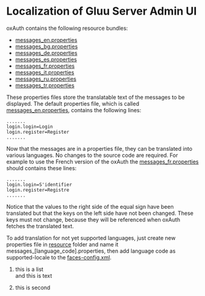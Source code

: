 # Localization of Gluu Server Admin UI

oxAuth contains the following resource bundles: 

- [messages_en.properties](https://github.com/GluuFederation/oxAuth/blob/master/Server/src/main/resources/messages_en.properties)   
- [messages_bg.properties](https://github.com/GluuFederation/oxAuth/blob/master/Server/src/main/resources/messages_bg.properties)  
- [messages_de.properties](https://github.com/GluuFederation/oxAuth/blob/master/Server/src/main/resources/messages_de.properties)   
- [messages_es.properties](https://github.com/GluuFederation/oxAuth/blob/master/Server/src/main/resources/messages_es.properties)    
- [messages_fr.properties](https://github.com/GluuFederation/oxAuth/blob/master/Server/src/main/resources/messages_fr.properties)    
- [messages_it.properties](https://github.com/GluuFederation/oxAuth/blob/master/Server/src/main/resources/messages_it.properties)   
- [messages_ru.properties](https://github.com/GluuFederation/oxAuth/blob/master/Server/src/main/resources/messages_ru.properties)     
- [messages_tr.properties](https://github.com/GluuFederation/oxAuth/blob/master/Server/src/main/resources/messages_tr.properties)     

These properties files store the translatable text of the messages to be displayed.
The default properties file, which is called [messages_en.properties](https://github.com/GluuFederation/oxAuth/blob/master/Server/src/main/resources/messages_en.properties), contains the following lines:
```
.......
login.login=Login
login.register=Register
.......
```
Now that the messages are in a properties file, they can be translated into various languages. No changes to the source code are required. For example to use the French version of the oxAuth the [messages_fr.properties](https://github.com/GluuFederation/oxAuth/blob/master/Server/src/main/resources/messages_fr.properties) should contains these lines:
```
.......
login.login=S'identifier
login.register=Registre
.......
```
Notice that the values to the right side of the equal sign have been translated but that the keys on the left side have not been changed. These keys must not change, because they will be referenced when oxAuth fetches the translated text.

To add translation for not yet supported languages, just create new properties file in [resource](https://github.com/GluuFederation/oxAuth/tree/master/Server/src/main/resources) folder and name it messages_[language_code].properties, then add language code as supported-locale to the [faces-config.xml](https://github.com/GluuFederation/oxAuth/blob/master/Server/src/main/webapp/WEB-INF/faces-config.xml#L9).



1. this is a list     
  and this is text
  
1. this is second


